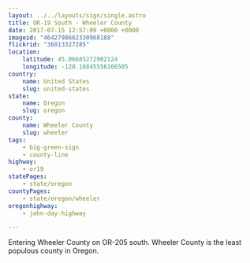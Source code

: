 ```yaml
---
layout: ../../layouts/sign/single.astro
title: OR-19 South - Wheeler County
date: 2017-07-15 12:57:09 +0000 +0000
imageid: "4642798662330968188"
flickrid: "36013327285"
location:
    latitude: 45.06685272902124
    longitude: -120.18845558166505
country:
    name: United States
    slug: united-states
state:
    name: Oregon
    slug: oregon
county:
    name: Wheeler County
    slug: wheeler
tags:
    - big-green-sign
    - county-line
highway:
    - or19
statePages:
    - state/oregon
countyPages:
    - state/oregon/wheeler
oregonhighway:
    - john-day-highway

---
```

Entering Wheeler County on OR-205 south.  Wheeler County is the least populous county in Oregon.